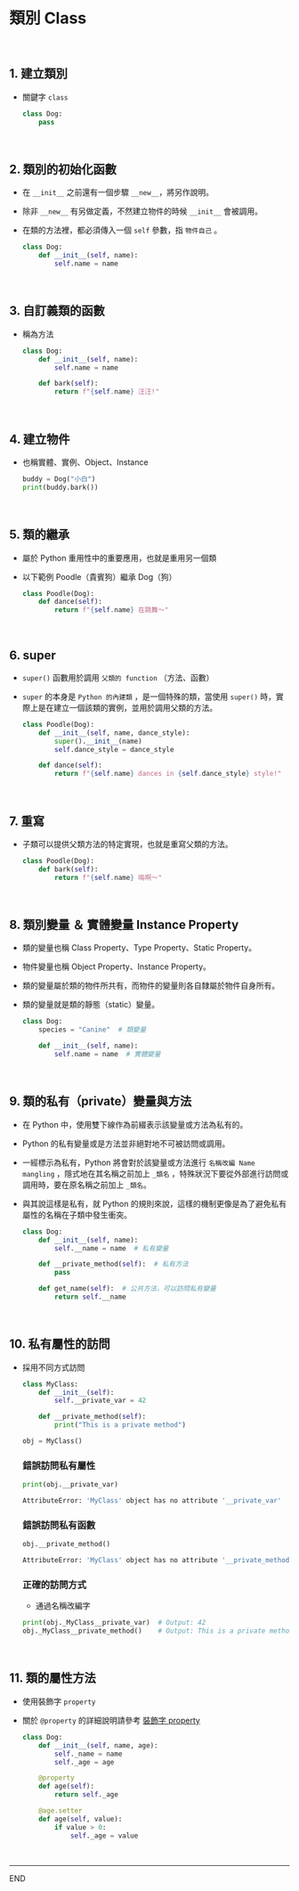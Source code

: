 # 類別 Class

<br>

## 1. 建立類別

- 關鍵字 `class`

  ```python
  class Dog:
      pass
  ```

</br>

## 2. 類別的初始化函數

- 在 `__init__` 之前還有一個步驟 `__new__`，將另作說明。
- 除非 `__new__` 有另做定義，不然建立物件的時候 `__init__` 會被調用。
- 在類的方法裡，都必須傳入一個 `self` 參數，指 `物件自己` 。

  ```python
  class Dog:
      def __init__(self, name):
          self.name = name
  ```

</br>

## 3. 自訂義類的函數

- 稱為方法

  ```python
  class Dog:
      def __init__(self, name):
          self.name = name

      def bark(self):
          return f"{self.name} 汪汪!"
  ```

</br>

## 4. 建立物件

- 也稱實體、實例、Object、Instance

  ```python
  buddy = Dog("小白")
  print(buddy.bark())
  ```

</br>

## 5. 類的繼承

- 屬於 Python 重用性中的重要應用，也就是重用另一個類
- 以下範例 Poodle（貴賓狗）繼承 Dog（狗）

  ```python
  class Poodle(Dog):
      def dance(self):
          return f"{self.name} 在跳舞～"
  ```

</br>

## 6. super

- `super()` 函數用於調用 `父類的 function` （方法、函數）
- `super` 的本身是 `Python 的內建類` ，是一個特殊的類，當使用 `super()` 時，實際上是在建立一個該類的實例，並用於調用父類的方法。

  ```python
  class Poodle(Dog):
      def __init__(self, name, dance_style):
          super().__init__(name)
          self.dance_style = dance_style

      def dance(self):
          return f"{self.name} dances in {self.dance_style} style!"
  ```

</br>

## 7. 重寫

- 子類可以提供父類方法的特定實現，也就是重寫父類的方法。

  ```python
  class Poodle(Dog):
      def bark(self):
          return f"{self.name} 嗚啊～"
  ```

</br>

## 8. 類別變量 ＆ 實體變量 Instance Property

- 類的變量也稱 Class Property、Type Property、Static Property。
- 物件變量也稱 Object Property、Instance Property。
- 類的變量屬於類的物件所共有，而物件的變量則各自隸屬於物件自身所有。
- 類的變量就是類的靜態（static）變量。

  ```python
  class Dog:
      species = "Canine"  # 類變量

      def __init__(self, name):
          self.name = name  # 實體變量
  ```

</br>

## 9. 類的私有（private）變量與方法

- 在 Python 中，使用雙下線作為前綴表示該變量或方法為私有的。
- Python 的私有變量或是方法並非絕對地不可被訪問或調用。
- 一經標示為私有，Python 將會對於該變量或方法進行 `名稱改編 Name mangling` ，隱式地在其名稱之前加上 `_類名` ，特殊狀況下要從外部進行訪問或調用時，要在原名稱之前加上 `_類名`。
- 與其說這樣是私有，就 Python 的規則來說，這樣的機制更像是為了避免私有屬性的名稱在子類中發生衝突。

  ```python
  class Dog:
      def __init__(self, name):
          self.__name = name  # 私有變量

      def __private_method(self):  # 私有方法
          pass

      def get_name(self):  # 公共方法，可以訪問私有變量
          return self.__name
  ```

</br>

## 10. 私有屬性的訪問

- 採用不同方式訪問

  ```python
  class MyClass:
      def __init__(self):
          self.__private_var = 42

      def __private_method(self):
          print("This is a private method")

  obj = MyClass()
  ```

  ### 錯誤訪問私有屬性


  ```python
  print(obj.__private_var)
  ```

  ```bash
  AttributeError: 'MyClass' object has no attribute '__private_var'
  ```

  ### 錯誤訪問私有函數

  ```python
  obj.__private_method()
  ```

  ```bash
  AttributeError: 'MyClass' object has no attribute '__private_method'
  ```

  ### 正確的訪問方式

  - 通過名稱改編字

  ```python
  print(obj._MyClass__private_var)  # Output: 42
  obj._MyClass__private_method()    # Output: This is a private method
  ```

</br>

## 11. 類的屬性方法

- 使用裝飾字 `property`
- 關於 `@property` 的詳細說明請參考 [裝飾字 property](/12_裝飾器/1_裝飾器.md)

  ```python
  class Dog:
      def __init__(self, name, age):
          self._name = name
          self._age = age

      @property
      def age(self):
          return self._age

      @age.setter
      def age(self, value):
          if value > 0:
              self._age = value
  ```

<br>

---

END
